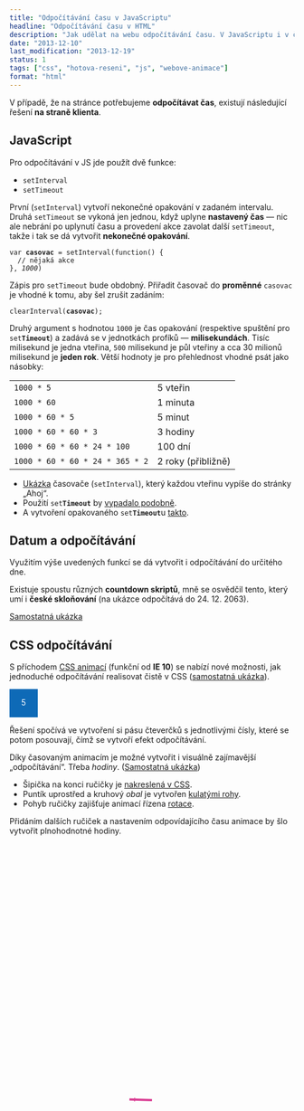 ```yaml
---
title: "Odpočítávání času v JavaScriptu"
headline: "Odpočítávání času v HTML"
description: "Jak udělat na webu odpočítávání času. V JavaScriptu i v čistém CSS."
date: "2013-12-10"
last_modification: "2013-12-19"
status: 1
tags: ["css", "hotova-reseni", "js", "webove-animace"]
format: "html"
---
```


<p>V případě, že na stránce potřebujeme <b>odpočítávat čas</b>, existují následující řešení <b>na straně klienta</b>.</p>

<h2 id="js">JavaScript</h2>
<p>Pro odpočítávání v JS jde použít dvě funkce:</p>

<ul>
  <li><code>setInterval</code></li>
  <li><code>setTimeout</code></li>
</ul>

<p>První (<code>setInterval</code>) vytvoří nekonečné opakování v zadaném intervalu. Druhá <code>setTimeout</code> se vykoná jen jednou, když uplyne <b>nastavený čas</b> — nic ale nebrání po uplynutí času a provedení akce zavolat další <code>setTimeout</code>, takže i tak se dá vytvořit <b>nekonečné opakování</b>.</p>

<pre><code>var <b>casovac</b> = setInterval(function() {
  // nějaká akce
}, <i>1000</i>)</code></pre>

<p>Zápis pro <code>setTimeout</code> bude obdobný. Přiřadit časovač do <b>proměnné</b> <code>casovac</code> je vhodné k tomu, aby šel zrušit zadáním:</p>
<pre><code>clearInterval(<b>casovac</b>);</code></pre>

<p>Druhý argument s hodnotou <code>1000</code> je čas opakování (respektive spuštění pro <code>set<b>Timeout</b></code>) a zadává se v jednotkách profíků — <b>milisekundách</b>. Tisíc milisekund je jedna vteřina, <code>500</code> milisekund je půl vteřiny a cca 30 milionů milisekund je <b>jeden rok</b>. Větší hodnoty je pro přehlednost vhodné psát jako násobky:</p>

<table>
  <tr>
    <td><code>1000 * 5</code></td>
    <td>5 vteřin</td>
  </tr>
  <tr>
    <td><code>1000 * 60</code></td>
    <td>1 minuta</td>
  </tr> 
  <tr>
    <td><code>1000 * 60 * 5</code></td>
    <td>5 minut</td>
  </tr>   
  <tr>
    <td><code>1000 * 60 * 60 * 3</code></td>
    <td>3 hodiny</td>
  </tr>
  <tr>
    <td><code>1000 * 60 * 60 * 24 * 100</code></td>
    <td>100 dní</td>
  </tr>  
  <tr>
    <td><code>1000 * 60 * 60 * 24 * 365 * 2</code></td>
    <td>2 roky (přibližně)</td>
  </tr>    
</table>

<ul>
  <li><a href="https://kod.djpw.cz/wow">Ukázka</a> časovače (<code>setInterval</code>), který každou vteřinu vypíše do stránky „Ahoj“. 
  </li>
  <li>Použití <code>set<b>Timeout</b></code> by <a href="https://kod.djpw.cz/bpw">vypadalo podobně</a>.</li>
  <li>A vytvoření opakovaného <code>set<b>Timeout</b></code>u <a href="https://kod.djpw.cz/cpw">takto</a>.
  </li>
</ul>

<h2 id="odpocitavani-do">Datum a odpočítávání</h2>
<p>Využitím výše uvedených funkcí se dá vytvořit i odpočítávání do určitého dne.</p>

<p>Existuje spoustu různých <b>countdown skriptů</b>, mně se osvědčil tento, který umí i <b>české skloňování</b> (na ukázce odpočítává do 24. 12. 2063).</p>

<div class="live">
<script>
var vterina = 1000;
var minuta = vterina * 60;
var hodina = minuta * 60;
var den = hodina * 24;
var rok = den * 365.24219;

var slova = {
    roku: ["rok", "roky", "let"],
    dnu: ["den", "dny", "dnů"],
    hodin: ["hodina", "hodiny", "hodin"],
    minut: ["minuta", "minuty", "minut"],
    vterin: ["vteřina", "vteřiny", "vteřin"]
};

function sklonovani(pocet, co) {
    if (pocet == 1) return slova[co][0];
    if (pocet < 5 && pocet > 0) return slova[co][1];
    return slova[co][2];
}

function odpocet(el) {
    var konec = new Date(el.getAttribute("data-konec"));
    var ted = new Date();
    var rozdil = konec - ted;
    if (rozdil < vterina) {
        el.innerHTML = el.getAttribute("data-hlaska");
        return;
    }
    var zbyva = {
        roku: Math.floor(rozdil / rok),
        dnu: Math.floor(rozdil % rok / den),
        hodin: Math.floor((rozdil % den) / hodina),
        minut: Math.floor((rozdil % hodina) / minuta),
        vterin: Math.floor((rozdil % minuta) / vterina)
    }

    var vypis = el.getAttribute("data-zbyva");
    for (co in zbyva) {
        var pocet = zbyva[co];
        if (pocet > 0) vypis += " " + pocet + " " + sklonovani(pocet, co);

    }

    el.innerHTML = vypis;
    setTimeout(function() {
      odpocet(el); 
    }, vterina);
}
</script>
  
<p id="odpocet" data-konec="12/24/2063 15:18:40" data-hlaska="Čas vypršel!" data-zbyva="Do odpočtu zbývá:"></p>
<script>
  odpocet(document.getElementById('odpocet'));
</script>  
</div>

<p><a href="https://kod.djpw.cz/xby">Samostatná ukázka</a></p>


<h2 id="css">CSS odpočítávání</h2>
<p>S příchodem <a href="/animation">CSS animací</a> (funkční od <b>IE 10</b>) se nabízí nové možnosti, jak jednoduché odpočítávání realisovat čistě v CSS (<a href="https://kod.djpw.cz/gfc">samostatná ukázka</a>).</p>

<div class="live">
  <style>
  @keyframes odpocitat {
    0%   {top: 0; background: #0D6AB7}
    100% {background: #DA3F94; top: -250px;}
  }
  @-webkit-keyframes odpocitat {
    0%   {top: 0; background: #0D6AB7}
    100% {background: #DA3F94; top: -250px;}
  }
  .odpocet span {
    display: block; background: blue; width: 50px; height: 50px;
    line-height: 50px;
    text-align: center; color: white;
    position: relative;
    animation: odpocitat 5s linear infinite;
    -webkit-animation: odpocitat 5s linear;
  }
  .odpocet {height: 50px; overflow: hidden}
  </style>
  <div class="odpocet">
    <span>5</span>
    <span>4</span>
    <span>3</span>
    <span>2</span>
    <span>1</span>
    <span>0</span>
  </div>
</div>

<p>Řešení spočívá ve vytvoření si pásu čteverčků s jednotlivými čísly, které se potom posouvají, čímž se vytvoří efekt odpočítávání.</p>

<p>Díky časovaným animacím je možné vytvořit i visuálně zajímavější „odpočítávání“. Třeba <i>hodiny</i>. (<a href="https://kod.djpw.cz/sow">Samostatná ukázka</a>)</p>

<div class="live">
  <style>
  @keyframes rucicka {
    to {transform: rotate(360deg)}
  }
  @-webkit-keyframes rucicka {
    to {-webkit-transform: rotate(360deg)}
  }
  
  .hodiny {border-radius: 50%; border: 4px solid #0D6AB7; width: 100px; height: 100px; position: relative}
  .rucicka {background: #DA3F94; width: 40px; height: 4px; position: absolute; top: 50%; left: 50%; margin-top: -2px; margin-left: -40px; -webkit-animation: rucicka 10s infinite linear; animation: rucicka 10s infinite linear; -webkit-transform-origin: right center; transform-origin: right center;}
  
  .rucicka:before {content: ""; position: absolute; background: #1081DD; border-radius: 50%; width: 8px; height: 8px; right: -2px; top: -2px}
  .rucicka:after {content: ""; border: 4px solid transparent; border-right-color: #DA3F94; position: absolute; left: -8px; top: -2px; width: 10; height: 0;}
</style>
  <div class="hodiny">
    <div class="rucicka"></div>
  </div>
</div>

<ul>
  <li>Šipička na konci ručičky je <a href="/css-kresleni#trojuhelniky">nakreslená v CSS</a>.</li>
  <li>Puntík uprostřed a kruhový <i>obal</i> je vytvořen <a href="/border-radius">kulatými rohy</a>.</li>
  <li>Pohyb ručičky zajišťuje animací řízena <a href="/rotace">rotace</a>.</li>
</ul>

<p>Přidáním dalších ručiček a nastavením odpovídajícího času animace by šlo vytvořit plnohodnotné hodiny.</p>